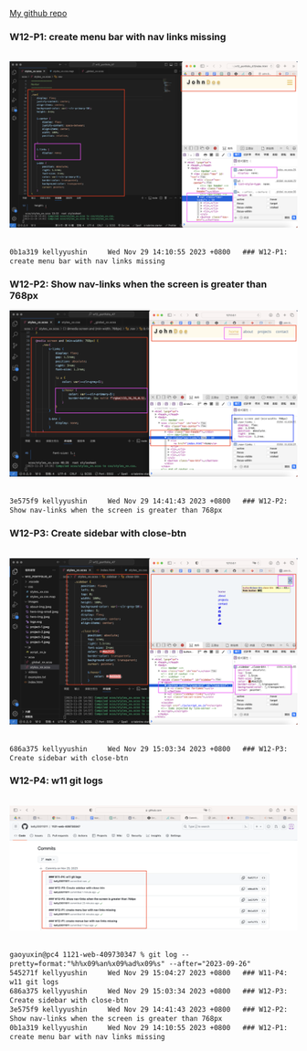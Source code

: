 [My github repo](https://github.com/kelly20011011/1121-web-409730347.git)

 ### W12-P1: create menu bar with nav links missing
 
![](w12-p1.png)
 
```
0b1a319 kellyyushin     Wed Nov 29 14:10:55 2023 +0800   ### W12-P1: create menu bar with nav links missing

```
 ### W12-P2: Show nav-links when the screen is greater than 768px
![](w12-p2.png)
 
```
3e575f9 kellyyushin     Wed Nov 29 14:41:43 2023 +0800   ### W12-P2: Show nav-links when the screen is greater than 768px
```
 ### W12-P3: Create sidebar with close-btn
 
![](w12-p3.png)
 
```
686a375 kellyyushin     Wed Nov 29 15:03:34 2023 +0800   ### W12-P3: Create sidebar with close-btn
```
 ### W12-P4: w11 git logs
 
![](w12-p4.png)
 
```
gaoyuxin@pc4 1121-web-409730347 % git log --pretty=format:"%h%x09%an%x09%ad%x09%s" --after="2023-09-26"
545271f kellyyushin     Wed Nov 29 15:04:27 2023 +0800   ### W11-P4: w11 git logs
686a375 kellyyushin     Wed Nov 29 15:03:34 2023 +0800   ### W12-P3: Create sidebar with close-btn
3e575f9 kellyyushin     Wed Nov 29 14:41:43 2023 +0800   ### W12-P2: Show nav-links when the screen is greater than 768px
0b1a319 kellyyushin     Wed Nov 29 14:10:55 2023 +0800   ### W12-P1: create menu bar with nav links missing
```